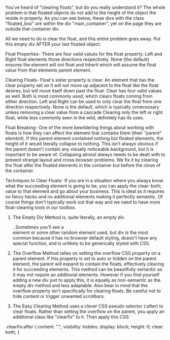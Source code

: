 You've heard of "clearing floats", but do you really understand it? The whole problem is that floated objects do not add to the height of the object the reside in properly. As you can see below, these divs with the class "floated_box" are within the div "main_container", yet on the page they are outside that container div.

All we need to do is clear the float, and this entire problem goes away. Put this empty div AFTER your last floated object:
<div style="clear: both;"></div>

Float Properties- There are four valid values for the float property. Left and Right float elements those directions respectively. None (the default) ensures the element will not float and Inherit which will assume the float value from that elements parent element.


Clearing Floats- Float's sister property is clear. An element that has the clear property set on it will not move up adjacent to the float like the float desires, but will move itself down past the float. Clear has four valid values as well. Both is most commonly used, which clears floats coming from either direction. Left and Right can be used to only clear the float from one direction respectively. None is the default, which is typically unnecessary unless removing a clear value from a cascade
Clearing only the left or right float, while less commonly seen in the wild, definitely has its uses.


Float Breaking- One of the more bewildering things about working with floats is how they can affect the element that contains them (their "parent" element). If this parent element contained nothing but floated elements, the height of it would literally collapse to nothing. This isn't always obvious if the parent doesn't contain any visually noticeable background, but it is important to be aware of. Collapsing almost always needs to be dealt with to prevent strange layout and cross-browser problems. We fix it by clearing the float after the floated elements in the container but before the close of the container.

Techniques to Clear Floats- If you are in a situation where you always know what the succeeding element is going to be, you can apply the clear: both; value to that element and go about your business. This is ideal as it requires no fancy hacks and no additional elements making it perfectly semantic. Of course things don't typically work out that way and we need to have more float-clearing tools in our toolbox.

1. The Empty Div Method is, quite literally, an empty div. <div style="clear: both;"></div>. Sometimes you'll see a <br> element or some other random element used, but div is the most common because it has no browser default styling, doesn't have any special function, and is unlikely to be generically styled with CSS.

2. The Overflow Method relies on setting the overflow CSS property on a parent element. If this property is set to auto or hidden on the parent element, the parent will expand to contain the floats, effectively clearing it for succeeding elements. This method can be beautifully semantic as it may not require an additional elements. However if you find yourself adding a new div just to apply this, it is equally as non-semantic as the empty div method and less adaptable. Also bear in mind that the overflow property isn't specifically for clearing floats. Be careful not to hide content or trigger unwanted scrollbars.

3. The Easy Clearing Method uses a clever CSS pseudo selector (:after) to clear floats. Rather than setting the overflow on the parent, you apply an additional class like "clearfix" to it. Then apply this CSS:

.clearfix:after {
   content: ".";
   visibility: hidden;
   display: block;
   height: 0;
   clear: both;
}
